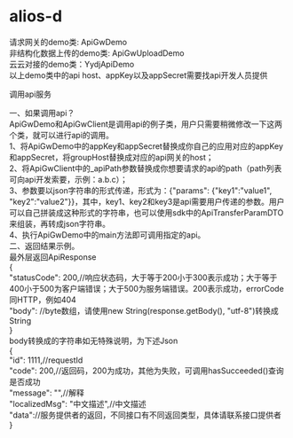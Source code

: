 # alios-d
请求网关的demo类:  ApiGwDemo\
非结构化数据上传的demo类: ApiGwUploadDemo\
云云对接的demo类：YydjApiDemo\
以上demo类中的api host、appKey以及appSecret需要找api开发人员提供

调用api服务

一、如果调用api？\
ApiGwDemo和ApiGwClient是调用api的例子类，用户只需要稍微修改一下这两个类，就可以进行api的调用。\
1、将ApiGwDemo中的appKey和appSecret替换成你自己的应用对应的appKey和appSecret，将groupHost替换成对应的api网关的host；\
2、将ApiGwClient中的_apiPath参数替换成你想要请求的api的path（path列表可向api开发索要，示例：a.b.c）；\
3、参数要以json字符串的形式传递，形式为：{"params": {"key1":"value1", "key2":"value2"}}，其中，key1、key2和key3是api需要用户传递的参数。用户可以自己拼装成这种形式的字符串，也可以使用sdk中的ApiTransferParamDTO来组装，再转成json字符串。\
4、执行ApiGwDemo中的main方法即可调用指定的api。\
二、返回结果示例。\
最外层返回ApiResponse\
{\
	"statusCode": 200,//响应状态码，大于等于200小于300表示成功；大于等于400小于500为客户端错误；大于500为服务端错误。200表示成功，errorCode同HTTP，例如404\
	"body": //byte数组，请使用new String(response.getBody(), "utf-8")转换成String\
}\
body转换成的字符串如无特殊说明，为下述Json\
{\
	"id": 1111,//requestId\
	"code": 200,//返回码，200为成功，其他为失败，可调用hasSucceeded()查询是否成功\
	"message": "",//解释\
	"localizedMsg": "中文描述",//中文描述\
	"data"://服务提供者的返回，不同接口有不同返回类型，具体请联系接口提供者\
}
